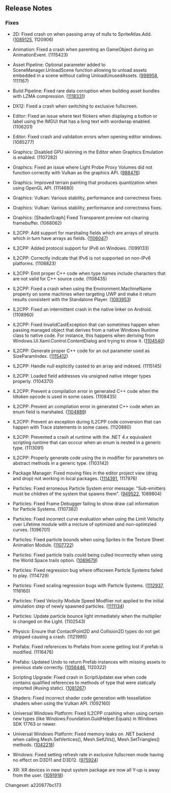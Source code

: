 ## Release Notes

### Fixes

-   2D: Fixed crash on when passing array of nulls to SpriteAtlas.Add. ([1089125](https://issuetracker.unity3d.com/issues/crash-on-spriteatlas-add-when-passing-array-of-nulls-to-spriteatlas-dot-add), 1120906)

-   Animation: Fixed a crash when parenting an GameObject during an AnimationEvent. (1115423)

-   Asset Pipeline: Optional parameter added to SceneManager.UnloadScene function allowing to unload assets embedded in a scene without calling UnloadUnusedAssets. ([998958](https://issuetracker.unity3d.com/issues/default-skybox-cubemap-is-not-re-used-when-reloading-scene-multiple-times-and-causes-memory-leak), 1111167)

-   Build Pipeline: Fixed rare data corruption when building asset bundles with LZMA compression. ([1118331](https://issuetracker.unity3d.com/issues/when-building-a-lot-of-assetbundles-some-bundles-will-result-in-corrupted-resources-dot-resources-or-dot-ress-will-be-0-bytes))

-   DX12: Fixed a crash when switching to exclusive fullscreen.

-   Editor: Fixed an issue where text flickers when displaying a button or label using the IMGUI that has a long text with wordwrap enabled. (1106201)

-   Editor: Fixed crash and validation errors when opening editor windows. (1085277)

-   Graphics: Disabled GPU skinning in the Editor when Graphics Emulation is enabled. (1107282)

-   Graphics: Fixed an issue where Light Probe Proxy Volumes did not function correctly with Vulkan as the graphics API. ([988476](https://issuetracker.unity3d.com/issues/vulkan-light-probe-settings-use-proxy-volume-on-meshrenderers-and-skinnedmeshrenderers-is-wrong))

-   Graphics: Improved terrain painting that produces quantization when using OpenGL API. (1114680)

-   Graphics: Vulkan: Various stability, performance and correctness fixes.

-   Graphics: Vulkan: Various stability, performance and correctness fixes.

-   Graphics: \[ShaderGraph\] Fixed Transparent preview not clearing framebuffer. (1068062)

-   IL2CPP: Add support for marshaling fields which are arrays of structs which in turn have arrays as fields. ([1106047](https://issuetracker.unity3d.com/issues/marshal-dot-sizeof-throws-an-exception-in-il2cpp-builds-when-the-object-contains-an-array-of-objects-with-arrays))

-   IL2CPP: Added protocol support for IPv6 on Windows. (1099133)

-   IL2CPP: Correctly indicate that IPv6 is not supported on non-IPv6 platforms. (1108823)

-   IL2CPP: Emit proper C++ code when type names include characters that are not valid for C++ source code. (1108435)

-   IL2CPP: Fixed a crash when using the Environment.MachineName property on some machines when targeting UWP and make it return results consistent with the Standalone Player. ([1093953](https://issuetracker.unity3d.com/issues/system-dot-environment-dot-machinename-crashes-on-il2cpp-on-long-machine-names-with-uwp-builds))

-   IL2CPP: Fixed an intermittent crash in the native linker on Android. (1108960)

-   IL2CPP: Fixed InvalidCastException that can sometimes happen when passing managed object that derives from a native Windows Runtime class to native code. For instance, this happens when deriving from Windows.UI.Xaml.Control.ContentDialog and trying to show it. ([1104540](https://issuetracker.unity3d.com/issues/uwp-contentdialog-throws-an-exception-on-il2cpp-backend))

-   IL2CPP: Generate proper C++ code for an out parameter used as SizeParamIndex. ([1115412](https://issuetracker.unity3d.com/issues/uwp-il2cpp-build-generates-incorrect-code-when-using-marshalasattribute-on-a-intptr-parameter))

-   IL2CPP: Handle null explicitly casted to an array and indexed. (1115145)

-   IL2CPP: Loaded field addresses via unsigned native integer types properly. (1104370)

-   IL2CPP: Prevent a compilation error in generated C++ code when the ldtoken opcode is used in some cases. (1108435)

-   IL2CPP: Prevent an compilation error in generated C++ code when an enum field is marshaled. ([1104889](https://issuetracker.unity3d.com/issues/editor-throws-multiple-errors-when-trying-to-build-project-with-il2cpp))

-   IL2CPP: Prevent an exception during IL2CPP code conversion that can happen with Trace statements in some cases. (1120880)

-   IL2CPP: Prevented a crash at runtime with the .NET 4.x equivalent scripting runtime that can occcur when an enum is nested in a generic type. (1113091)

-   IL2CPP: Properly generate code using the in modifier for parameters on abstract methods in a generic type. (1103142)

-   Package Manager: Fixed moving files in the editor project view (drag and drop) not working in local packages. ([1114391](https://issuetracker.unity3d.com/issues/files-are-duplicated-when-moving-them-in-local-package), 1117976)

-   Particles: Fixed erroneous Particle System error message: \"Sub-emitters must be children of the system that spawns them\". ([949522](https://issuetracker.unity3d.com/issues/sub-emitters-must-be-children-of-the-system-that-spawns-them-error-is-shown-even-though-sub-emitters-are-correctly-parented), 1089804)

-   Particles: Fixed Frame Debugger failing to show draw call information for Particle Systems. (1107382)

-   Particles: Fixed incorrect curve evaluation when using the Limit Velocity over Lifetime module with a micture of optimized and non-optimzied curves. (1096701)

-   Particles: Fixed particle bounds when using Sprites in the Texture Sheet Animation Module. ([1107722](https://issuetracker.unity3d.com/issues/particles-get-out-of-particle-system-bounds-when-using-texture-sheet-animation))

-   Particles: Fixed particle trails could being culled incorrectly when using the World Space trails option. ([1089679](https://issuetracker.unity3d.com/issues/particle-system-trails-are-culled-while-still-within-camera-bounds))

-   Particles: Fixed regression bug where offscreen Particle Systems failed to play. (1114729)

-   Particles: Fixed scaling regression bugs with Particle Systems. ([1112937](https://issuetracker.unity3d.com/issues/particles-do-not-inherit-scale-from-parents-when-scaling-mode-is-set-to-hierarchy-and-simulation-space-is-set-to-world), 1116160)

-   Particles: Fixed Velocity Module Speed Modfiier not applied to the initial simulation step of newly spawned particles. ([1111134](https://issuetracker.unity3d.com/issues/particle-system-scatters-differently-when-in-play-mode))

-   Particles: Update particle bounce light immediately when the multiplier is changed on the Light. (1102543)

-   Physics: Ensure that ContactPoint2D and Collision2D types do not get stripped causing a crash. (1121995)

-   Prefabs: Fixed references to Prefabs from scene getting lost if prefab is modified. (1116476)

-   Prefabs: Updated Undo to return Prefab instances with missing assets to previous state correctly. ([1056446](https://issuetracker.unity3d.com/issues/undo-after-selecting-unpack-prefab-completely-on-an-instance-with-missing-asset-does-not-properly-return-to-previous-state), 1120322)

-   Scripting Upgrade: Fixed crash in ScriptUpdater.exe when code contains qualified references to methods of type that were statically imported (#using static). ([1081267](https://issuetracker.unity3d.com/issues/apiupdater-crashes-when-script-has-qualified-access-to-statically-imported-types))

-   Shaders: Fixed incorrect shader code generation with tessellation shaders when using the Vulkan API. (1092160)

-   Universal Windows Platform: Fixed IL2CPP crashing when using certain new types (like Windows.Foundation.GuidHelper.Equals) in Windows SDK 17763 or newer.

-   Universal Windows Platform: Fixed memory leaks on .NET backend when calling Mesh.SetVertices(), Mesh.SetUVs(), Mesh.SetTriangles() methods. ([1042218](https://issuetracker.unity3d.com/issues/uwp-memory-leaks-on-net-backend-when-calling-mesh-dot-setvertices-mesh-dot-setuvs-mesh-dot-settriangles-methods))

-   Windows: Fixed setting refresh rate in exclusive fullscreen mode having no effect on D3D11 and D3D12. ([975924](https://issuetracker.unity3d.com/issues/screen-dot-setresolution-ignores-prefferedrefreshrate-variable-and-sets-it-to-what-is-set-as-refresh-rate-through-windows))

-   XR: XR devices in new input system package are now all Y-up is away from the user. ([1091918](https://issuetracker.unity3d.com/issues/xr-joystick-y-values-do-not-adhere-to-inputsystem-convention))

Changeset: a220877bc173
